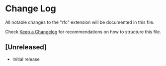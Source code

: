 # Change Log

All notable changes to the "rfc" extension will be documented in this file.

Check [Keep a Changelog](http://keepachangelog.com/) for recommendations on how to structure this file.

## [Unreleased]

- Initial release